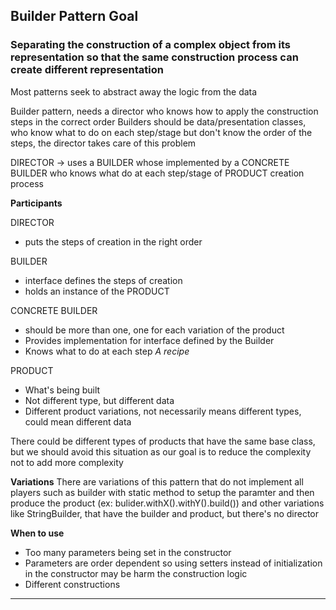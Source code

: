 
## Builder Pattern Goal

### Separating the construction of a complex object from its representation so that the same construction process can create different representation

Most patterns seek to abstract away the logic from the data

Builder pattern, needs a director who knows how to apply the construction steps in the correct order
Builders should be data/presentation classes, who know what to do on each step/stage but don't know the order of the steps,
the director takes care of this problem

DIRECTOR -> uses a BUILDER whose implemented by a CONCRETE BUILDER who knows what do at each step/stage of PRODUCT creation process

**Participants**

DIRECTOR

- puts the steps of creation in the right order

BUILDER

- interface defines the steps of creation
- holds an instance of the PRODUCT

CONCRETE BUILDER

- should be more than one, one for each variation of the product
- Provides implementation for interface defined by the Builder
- Knows what to do at each step _A recipe_

PRODUCT

- What's being built
- Not different type, but different data
- Different product variations, not necessarily means different types, could mean different data

There could be different types of products that have the same base class, but we should avoid this situation as our goal is to reduce the complexity not to add more complexity

**Variations**
There are variations of this pattern that do not implement all players such as builder with static method to setup the paramter and then produce the product (ex: bulider.withX().withY().build()) and other variations like StringBuilder, that have the builder and product, but there's no director

**When to use**

- Too many parameters being set in the constructor
- Parameters are order dependent so using setters instead of initialization in the constructor may be harm the construction logic
- Different constructions

---

